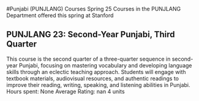 #Punjabi (PUNJLANG) Courses Spring 25
Courses in the PUNJLANG Department offered this spring at Stanford
## PUNJLANG 23: Second-Year Punjabi, Third Quarter
This course is the second quarter of a three-quarter sequence in second-year Punjabi, focusing on mastering vocabulary and developing language skills through an eclectic teaching approach. Students will engage with textbook materials, audiovisual resources, and authentic readings to improve their reading, writing, speaking, and listening abilities in Punjabi.
Hours spent: None
Average Rating: nan
4 units